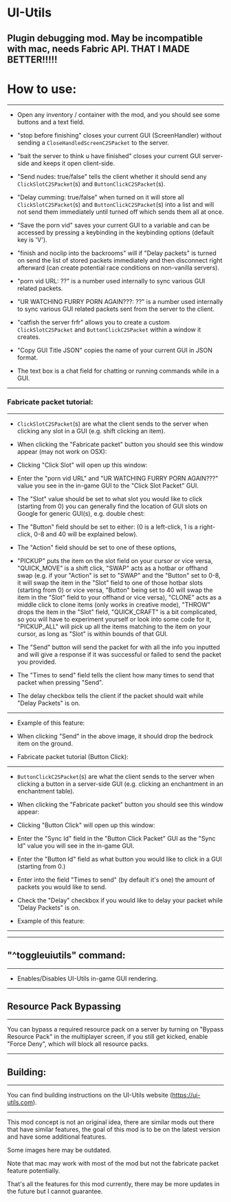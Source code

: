 # UI-Utils
Plugin debugging mod. May be incompatible with mac, needs Fabric API. THAT I MADE BETTER!!!!!
---

# How to use:

---

- Open any inventory / container with the mod, and you should see some buttons and a text field.



- "stop before finishing" closes your current GUI (ScreenHandler) without sending a `CloseHandledScreenC2SPacket` to the server.

- "bait the server to think u have finished" closes your current GUI server-side and keeps it open client-side.

- "Send nudes: true/false" tells the client whether it should send any `ClickSlotC2SPacket`(s) and `ButtonClickC2SPacket`(s).

- "Delay cumming: true/false" when turned on it will store all `ClickSlotC2SPacket`(s) and `ButtonClickC2SPacket`(s) into a list and will not send them immediately until turned off which sends them all at once.

- "Save the porn vid" saves your current GUI to a variable and can be accessed by pressing a keybinding in the keybinding options (default key is 'V').

- "finish and noclip into the backrooms" will if "Delay packets" is turned on send the list of stored packets immediately and then disconnect right afterward (can create potential race conditions on non-vanilla servers).

- "porn vid URL: ??" is a number used internally to sync various GUI related packets.

- "UR WATCHING FURRY PORN AGAIN???: ??" is a number used internally to sync various GUI related packets sent from the server to the client.

- "catfish the server frfr" allows you to create a custom `ClickSlotC2SPacket` and `ButtonClickC2SPacket` within a window it creates.

- "Copy GUI Title JSON" copies the name of your current GUI in JSON format.

- The text box is a chat field for chatting or running commands while in a GUI.

---

### Fabricate packet tutorial:

---

- `ClickSlotC2SPacket`(s) are what the client sends to the server when clicking any slot in a GUI (e.g. shift clicking an item).

- When clicking the "Fabricate packet" button you should see this window appear (may not work on OSX):



- Clicking "Click Slot" will open up this window:



- Enter the "porn vid URL" and "UR WATCHING FURRY PORN AGAIN???" value you see in the in-game GUI to the "Click Slot Packet" GUI.

- The "Slot" value should be set to what slot you would like to click (starting from 0) you can generally find the location of GUI slots on Google for generic GUI(s), e.g. double chest:



- The "Button" field should be set to either: (0 is a left-click, 1 is a right-click, 0-8 and 40 will be explained below).

- The "Action" field should be set to one of these options,



- "PICKUP" puts the item on the slot field on your cursor or vice versa, "QUICK_MOVE" is a shift click, "SWAP" acts as a hotbar or offhand swap (e.g. if your "Action" is set to "SWAP" and the "Button" set to 0-8, it will swap the item in the "Slot" field to one of those hotbar slots (starting from 0) or vice versa, "Button" being set to 40 will swap the item in the "Slot" field to your offhand or vice versa), "CLONE" acts as a middle click to clone items (only works in creative mode), "THROW" drops the item in the "Slot" field, "QUICK_CRAFT" is a bit complicated, so you will have to experiment yourself or look into some code for it, "PICKUP_ALL" will pick up all the items matching to the item on your cursor, as long as "Slot" is within bounds of that GUI.

- The "Send" button will send the packet for with all the info you inputted and will give a response if it was successful or failed to send the packet you provided.

- The "Times to send" field tells the client how many times to send that packet when pressing "Send".

- The delay checkbox tells the client if the packet should wait while "Delay Packets" is on.

---

- Example of this feature:



- When clicking "Send" in the above image, it should drop the bedrock item on the ground.



- Fabricate packet tutorial (Button Click):
---

- `ButtonClickC2SPacket`(s) are what the client sends to the server when clicking a button in a server-side GUI (e.g. clicking an enchantment in an enchantment table).

- When clicking the "Fabricate packet" button you should see this window appear:



- Clicking "Button Click" will open up this window:



- Enter the "Sync Id" field in the "Button Click Packet" GUI as the "Sync Id" value you will see in the in-game GUI.

- Enter the "Button Id" field as what button you would like to click in a GUI (starting from 0.)

- Enter into the field "Times to send" (by default it's one) the amount of packets you would like to send.

- Check the "Delay" checkbox if you would like to delay your packet while "Delay Packets" is on.

- Example of this feature:
---

---

## "^toggleuiutils" command:

---
- Enables/Disables UI-Utils in-game GUI rendering.
---

## Resource Pack Bypassing

---

You can bypass a required resource pack on a server by turning on "Bypass Resource Pack" in the multiplayer screen, if you still get kicked, enable "Force Deny", which will block all resource packs.

---

## Building:

---

You can find building instructions on the UI-Utils website (https://ui-utils.com).

---

This mod concept is not an original idea, there are similar mods out there that have similar features, the goal of this mod is to be on the latest version and have some additional features.

Some images here may be outdated.

Note that mac may work with most of the mod but not the fabricate packet feature potentially.

That's all the features for this mod currently, there may be more updates in the future but I cannot guarantee.
